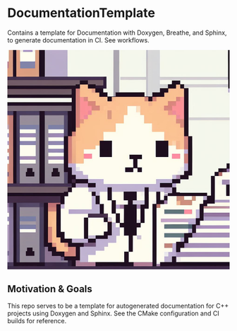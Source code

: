 # DocumentationTemplate

Contains a template for Documentation with Doxygen, Breathe, and Sphinx, to generate documentation in CI. See workflows. 

<p align="center">
  <img src="img/DocumentationTemplateLogo.png" alt="Image">
</p>

## Motivation & Goals

This repo serves to be a template for autogenerated documentation for C++ projects using Doxygen and Sphinx. See the CMake configuration and CI builds for reference.
